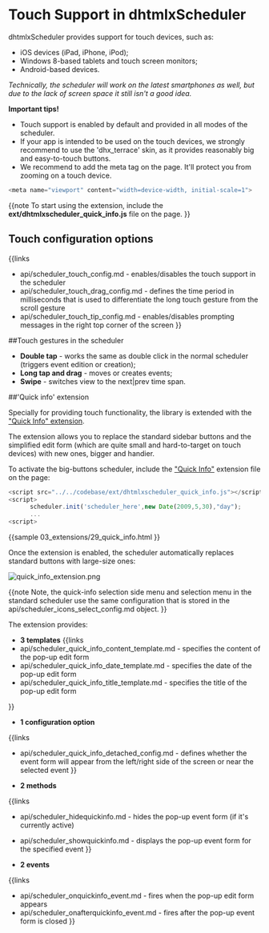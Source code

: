 Touch Support in dhtmlxScheduler 
==============

dhtmlxScheduler provides support for touch devices, such as:

- iOS devices (iPad, iPhone, iPod);
- Windows 8-based tablets and touch screen monitors;
- Android-based devices.

_Technically, the scheduler will work on the latest smartphones as well, but due to the lack of screen space it still isn't a good idea._

**Important tips!**


+ Touch support is enabled by default and provided in all modes of the scheduler.
+ If your app is intended to be used on the touch devices, we strongly recommend to use the 'dhx_terrace' skin, as it provides reasonably big and easy-to-touch buttons.
+ We recommend to add the meta tag on the page. It'll protect you from zooming on a touch device.
  
    
~~~js
<meta name="viewport" content="width=device-width, initial-scale=1">

~~~

{{note
To start using the extension, include the **ext/dhtmlxscheduler_quick_info.js** file on the page.
}}

## Touch configuration options 

{{links
- api/scheduler_touch_config.md - enables/disables the touch support in the scheduler
- api/scheduler_touch_drag_config.md - defines the time period in milliseconds that is used to differentiate the long touch gesture from the scroll gesture
- api/scheduler_touch_tip_config.md - enables/disables prompting messages in the right top corner of the screen
}}

##Touch gestures in the scheduler


- **Double tap** -  works the same as double click in the normal scheduler (triggers event edition or creation);
- **Long tap and drag**  - moves or creates events;
- **Swipe** - switches view to the next|prev time span.

##'Quick info' extension


Specially for providing touch functionality, the library is extended with the ["Quick Info" extension](extensions_list.md#quickinfo).

The extension allows you to replace the standard sidebar buttons and the simplified edit form 
(which are quite small and hard-to-target on touch devices) with new ones, bigger and handier.

To activate the big-buttons scheduler, include the ["Quick Info"](extensions_list.md#quickinfo) extension file on the page:

~~~js
<script src="../../codebase/ext/dhtmlxscheduler_quick_info.js"></script>
<script>
      scheduler.init('scheduler_here',new Date(2009,5,30),"day");
      ...
<script>
~~~

{{sample
	03_extensions/29_quick_info.html
}}

Once the extension is enabled, the scheduler automatically replaces standard buttons with large-size ones:

![quick_info_extension.png](quick_info_extension.png)

{{note
Note, the quick-info selection side menu and selection menu in  the standard scheduler  use the same configuration that is stored in the api/scheduler_icons_select_config.md object.
}}


The extension provides:


- **3 templates** 
{{links
- api/scheduler_quick_info_content_template.md - specifies the content of the pop-up edit form
- api/scheduler_quick_info_date_template.md - specifies the date of the pop-up edit form
- api/scheduler_quick_info_title_template.md - specifies the title of the pop-up edit form

}}

- **1 configuration option**

{{links
- api/scheduler_quick_info_detached_config.md - defines whether the event form will appear from the left/right side of the screen or near the selected event
}}


- **2 methods** 

{{links
- api/scheduler_hidequickinfo.md - hides the pop-up event form (if it's currently active)
- api/scheduler_showquickinfo.md - displays the pop-up event form for the specified event
}}

- **2 events**

{{links
- api/scheduler_onquickinfo_event.md - fires when the pop-up edit form appears
- api/scheduler_onafterquickinfo_event.md - fires after the pop-up event form is closed
}}